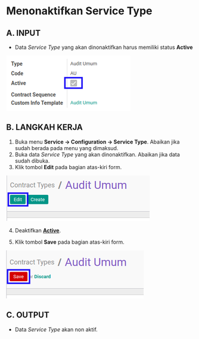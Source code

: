 # Menonaktifkan Service Type

## A. INPUT

* Data *Service Type* yang akan dinonaktifkan harus memiliki status **Active**

![](../../img/service-type/status-active.png)

## B. LANGKAH KERJA

1. Buka menu **Service -> Configuration -> Service Type**. Abaikan jika sudah berada pada menu yang dimaksud.
2. Buka data *Service Type* yang akan dinonaktifkan. Abaikan jika data sudah dibuka.
3. Klik tombol **Edit** pada bagian atas-kiri form.

![](../../img/service-type/tombol-edit.png)

4. Deaktifkan **[Active](./penjelasan.md#field-active)**.

5. Klik tombol **Save** pada bagian atas-kiri form.

![](../../img/service-type/tombol-save-modifikasi.png)

## C. OUTPUT

* Data *Service Type* akan non aktif.
